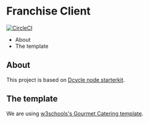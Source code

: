 Franchise Client
=====

[![CircleCI](https://circleci.com/gh/dcycle/starterkit-node/tree/master.svg?style=svg)](https://circleci.com/gh/dcycle/starterkit-node/tree/master)

* About
* The template

About
-----

This project is based on [Dcycle node starterkit](https://github.com/dcycle/starterkit-node).

The template
-----

We are using [w3schools's Gourmet Catering template](https://www.w3schools.com/w3css/tryw3css_templates_gourmet_catering.htm).
